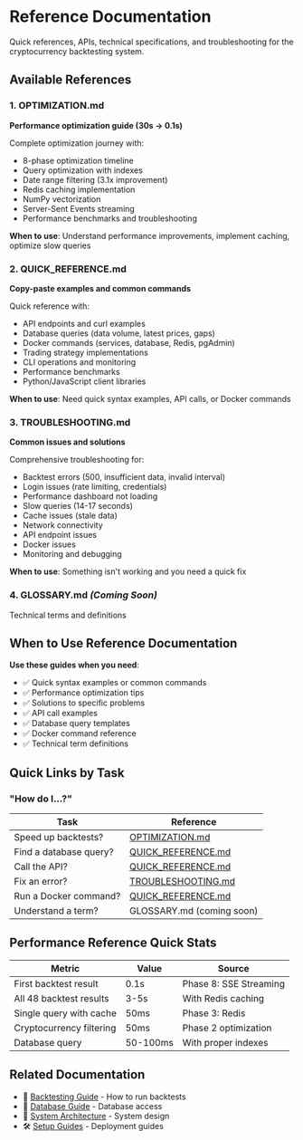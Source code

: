 # Reference Documentation

Quick references, APIs, technical specifications, and troubleshooting for the cryptocurrency backtesting system.

## Available References

### 1. **OPTIMIZATION.md** 
**Performance optimization guide (30s → 0.1s)**

Complete optimization journey with:
- 8-phase optimization timeline
- Query optimization with indexes
- Date range filtering (3.1x improvement)
- Redis caching implementation
- NumPy vectorization
- Server-Sent Events streaming
- Performance benchmarks and troubleshooting

**When to use**: Understand performance improvements, implement caching, optimize slow queries

### 2. **QUICK_REFERENCE.md**
**Copy-paste examples and common commands**

Quick reference with:
- API endpoints and curl examples
- Database queries (data volume, latest prices, gaps)
- Docker commands (services, database, Redis, pgAdmin)
- Trading strategy implementations
- CLI operations and monitoring
- Performance benchmarks
- Python/JavaScript client libraries

**When to use**: Need quick syntax examples, API calls, or Docker commands

### 3. **TROUBLESHOOTING.md**
**Common issues and solutions**

Comprehensive troubleshooting for:
- Backtest errors (500, insufficient data, invalid interval)
- Login issues (rate limiting, credentials)
- Performance dashboard not loading
- Slow queries (14-17 seconds)
- Cache issues (stale data)
- Network connectivity
- API endpoint issues
- Docker issues
- Monitoring and debugging

**When to use**: Something isn't working and you need a quick fix

### 4. **GLOSSARY.md** *(Coming Soon)*
Technical terms and definitions

## When to Use Reference Documentation

**Use these guides when you need**:
- ✅ Quick syntax examples or common commands
- ✅ Performance optimization tips
- ✅ Solutions to specific problems
- ✅ API call examples
- ✅ Database query templates
- ✅ Docker command reference
- ✅ Technical term definitions

## Quick Links by Task

### "How do I...?"

| Task | Reference |
|------|-----------|
| Speed up backtests? | [OPTIMIZATION.md](OPTIMIZATION.md) |
| Find a database query? | [QUICK_REFERENCE.md](QUICK_REFERENCE.md#database-queries) |
| Call the API? | [QUICK_REFERENCE.md](QUICK_REFERENCE.md#api-endpoints) |
| Fix an error? | [TROUBLESHOOTING.md](TROUBLESHOOTING.md) |
| Run a Docker command? | [QUICK_REFERENCE.md](QUICK_REFERENCE.md#docker-commands) |
| Understand a term? | GLOSSARY.md (coming soon) |

## Performance Reference Quick Stats

| Metric | Value | Source |
|--------|-------|--------|
| First backtest result | 0.1s | Phase 8: SSE Streaming |
| All 48 backtest results | 3-5s | With Redis caching |
| Single query with cache | 50ms | Phase 3: Redis |
| Cryptocurrency filtering | 50ms | Phase 2 optimization |
| Database query | 50-100ms | With proper indexes |

## Related Documentation

- 📖 [Backtesting Guide](../guides/BACKTESTING.md) - How to run backtests
- 📖 [Database Guide](../guides/DATABASE.md) - Database access
- 📖 [System Architecture](../architecture/ARCHITECTURE.md) - System design
- 🛠️ [Setup Guides](../setup/README.md) - Deployment guides
